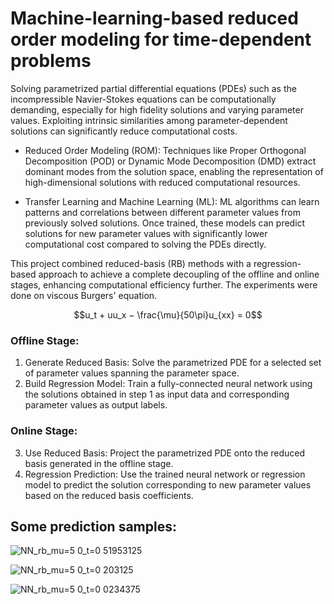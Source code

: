 # Machine-learning-based reduced order modeling for time-dependent problems

Solving parametrized partial differential equations (PDEs) such as the incompressible Navier-Stokes equations can be computationally demanding, especially for high fidelity solutions and varying parameter values. Exploiting intrinsic similarities among parameter-dependent solutions can significantly reduce computational costs.

- Reduced Order Modeling (ROM): Techniques like Proper Orthogonal Decomposition (POD) or Dynamic Mode Decomposition (DMD) extract dominant modes from the solution space, enabling the representation of high-dimensional solutions with reduced computational resources.

- Transfer Learning and Machine Learning (ML): ML algorithms can learn patterns and correlations between different parameter values from previously solved solutions. Once trained, these models can predict solutions for new parameter values with significantly lower computational cost compared to solving the PDEs directly.

This project combined reduced-basis (RB) methods with a regression-based approach to achieve a complete decoupling of the offline and online stages, enhancing computational efficiency further. The experiments were done on viscous Burgers' equation.

$$u_t + uu_x − \frac{\mu}{50\pi}u_{xx} = 0$$

### Offline Stage:
1. Generate Reduced Basis: Solve the parametrized PDE for a selected set of parameter values spanning the parameter space.
2. Build Regression Model: Train a fully-connected neural network using the solutions obtained in step 1 as input data and corresponding parameter values as output labels.
### Online Stage:
3. Use Reduced Basis: Project the parametrized PDE onto the reduced basis generated in the offline stage.
4. Regression Prediction: Use the trained neural network or regression model to predict the solution corresponding to new parameter values based on the reduced basis coefficients.


## Some prediction samples:
![NN_rb_mu=5 0_t=0 51953125](https://github.com/nataliepham6720/ROM_pde/assets/112508461/2e5d111a-e87e-43b5-8b83-54689eaf7d06)

![NN_rb_mu=5 0_t=0 203125](https://github.com/nataliepham6720/ROM_pde/assets/112508461/c6175438-89b9-4799-b83d-37269a279837)


![NN_rb_mu=5 0_t=0 0234375](https://github.com/nataliepham6720/ROM_pde/assets/112508461/fb4c00f8-5f24-4924-9e39-c0e85dbf472f)


